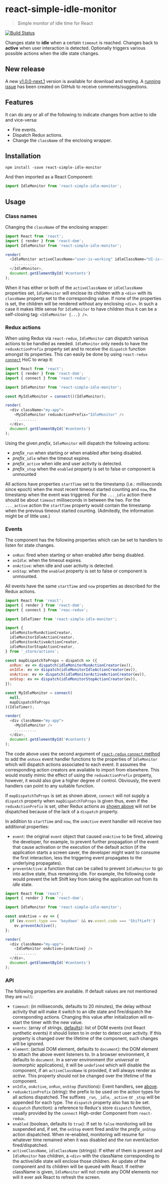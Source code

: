 # react-simple-idle-monitor

> Simple monitor of idle time for React

[![Build Status](https://travis-ci.org/Satyam/react-simple-idle-monitor.svg?branch=v0.4.1)](https://travis-ci.org/Satyam/react-simple-idle-monitor)

Changes state to **idle** when a certain `timeout` is reached. Changes back to **active** when user interaction is detected.
Optionally triggers various possible actions when the idle state changes.

## New release

A new [v1.0.0-next.1](https://www.npmjs.com/package/react-simple-idle-monitor/v/1.0.0-next.1) version is available for download and testing. A [running issue](https://github.com/Satyam/react-simple-idle-monitor/issues/5) has been created on GitHub to receive comments/suggestions.

## Features

It can do any or all of the following to indicate changes from active to idle and vice-versa:

- Fire events.
- Dispatch Redux actions.
- Change the `className` of the enclosing wrapper.

## Installation

```
npm install -save react-simple-idle-monitor
```

And then imported as a React Component:

```js
import IdleMonitor from 'react-simple-idle-monitor';
```

## Usage

### Class names

Changing the `className` of the enclosing wrapper:

```js
import React from 'react';
import { render } from 'react-dom';
import IdleMonitor from 'react-simple-idle-monitor';

render(
  <IdleMonitor activeClassName="user-is-working" idleClassName="UI-is-idle">
    ..........
  </IdleMonitor>,
  document.getElementById('#contents')
);
```

When it has either or both of the `activeClassName` or `idleClassName` properties set, `IdleMonitor` will enclose its children with a `<div>` with its `className` property set to the corresponding value. If none of the properties is set, the children will be rendered without any enclosing `<div>`. In such a case it makes little sense for `IdleMonitor` to have children thus it can be a self-closing tag: `<IdleMonitor {...} />`.

### Redux actions

When using Redux via `react-redux`, `IdleMonitor` can dispatch various actions to be handled as needed. `IdleMonitor` only needs to have the `reduxActionPrefix` property set and to receive the `dispatch` function amongst its properties. This can easily be done by using `react-redux` [`connect`](https://github.com/reactjs/react-redux/blob/master/docs/api.md#connectmapstatetoprops-mapdispatchtoprops-mergeprops-options) HoC to wrap it:

```js
import React from 'react';
import { render } from 'react-dom';
import { connect } from 'react-redux';

import IdleMonitor from 'react-simple-idle-monitor';

const MyIdleMonitor = connect()(IdleMonitor);

render(
  <div className="my-app">
    <MyIdleMonitor reduxActionPrefix="IdleMonitor" />
    ..........
  </div>,
  document.getElementById('#contents')
);
```

Using the given _prefix_, `IdleMonitor` will dispatch the following actions:

- _prefix_`_run` when starting or when enabled after being disabled.
- _prefix_`_idle` when the timeout expires.
- _prefix_`_active` when idle and user activity is detected.
- _prefix_`_stop` when the `enabled` property is set to false or component is unmounted

All actions have properties `startTime` set to the timestamp (i.e.: milliseconds since epoch) when the most recent timeout started counting and `now`, the timestamp when the event was triggered. For the `..._idle` action there should be about `timeout` milliseconds in between the two. For the `..._active` action the `startTime` property would contain the timestamp when the previous timeout started counting. (Admitedly, the information might be of little use.)

### Events

The component has the following properties which can be set to handlers to listen for state changes.

- `onRun`: fired when starting or when enabled after being disabled.
- `onIdle`: when the timeout expires.
- `onActive`: when idle and user activity is detected.
- `onStop`: when the `enabled` property is set to false or component is unmounted.

All events have the same `startTime` and `now` properties as described for the Redux actions.

```js
import React from 'react';
import { render } from 'react-dom';
import { connect } from 'reac-redux';

import IdleTimer from 'react-simple-idle-monitor';

import {
  idleMonitorRunActionCreator,
  idleMonitorIdleActionCreator,
  idleMonitorActiveActionCreator,
  idleMonitorStopActionCreator,
} from '_store/actions';

const mapDispatchToProps = dispatch => ({
  onRun: ev => dispatch(idleMonitorRunActionCreator(ev)),
  onIdle: ev => dispatch(idleMonitorIdleActionCreator(ev)),
  onActive: ev => dispatch(idleMonitorActiveActionCreator(ev)),
  onStop: ev => dispatch(idleMonitorStopActionCreator(ev)),
});

const MyIdleMonitor = connect(
  null,
  mapDispatchToProps
)(IdleTimer);

render(
  <div className="my-app">
    <MyIdleMonitor />
    ..........
  </div>,
  document.getElementById('#contents')
);
```

The code above uses the second argument of [`react-redux` `connect` method](https://github.com/reactjs/react-redux/blob/master/docs/api.md#connectmapstatetoprops-mapdispatchtoprops-mergeprops-options) to add the `onXxxx` event handler functions to the properties of `IdleMonitor` which will dispatch actions associated to each event. It assumes the corresponding action creators are available to import from elsewhere. This would mostly mimic the effect of using the `reduxActionPrefix` property, however, it would also give a higher degree of control. Obviously, the event handlers can point to any suitable function.

If `mapDispatchToProps` is set as shown above, `connect` will not supply a `dispatch` property when `mapDispatchToProps` is given thus, even if the `reduxActionPrefix` is set, other Redux actions as [shown above](#redux-actions) will not be dispatched because of the lack of a `dispatch` property.

In addition to `startTime` and `now`, the `onActive` event handler will receive two additional properties:

- `event`: the original `event` object that caused `onActive` to be fired, allowing the developer, for example, to prevent further propagation of the event that cause activation or the execution of the default action (if the application starts a screen saver, the developer might want to consume the first interaction, less the triggering event propagates to the underlying propagates).
- `preventActive`: a function that can be called to prevent `IdleMonitor` to go into active state, thus remaining idle. For example, the following code would prevent the left Shift key from taking the application out from its _idle_ state.

```js
import React from 'react';
import { render } from 'react-dom';

import IdleMonitor from 'react-simple-idle-monitor';

const onActive = ev => {
  if (ev.event.type === 'keydown' && ev.event.code === 'ShiftLeft')
    ev.preventActive();
};

render(
  <div className="my-app">
    <IdleMonitor onActive={onActive} />
    ..........
  </div>,
  document.getElementById('#contents')
);
```

### API

The following properties are available. If default values are not mentioned they are `null`:

- `timeout`: (in milliseconds, defaults to 20 minutes), the delay without activity that will make it switch to an idle state and fire/dispatch the corresponding actions. Changing this value after initialization will re-start the timer with the new value.
- `events`: (array of strings, [defaults](https://github.com/Satyam/react-simple-idle-monitor/blob/master/src/index.jsx#L198)): list of DOM events (not React synthetic events) it should listen to in order to detect user activity. If this property is changed over the lifetime of the component, such changes will be ignored.
- `element`: (actual DOM element, defaults to `document`): the DOM element to attach the above event listeners to. In a browser environment, it defaults to `document`. In a server environment (for _universal_ or _isomorphic_ applications), it will be `undefined` which will disable the component, if an `activeClassName` is provided, it will always render as _active_. This property should not be changed over the lifetime of the component.
- `onIdle`, `onActive`, `onRun`, `onStop` (functions): Event handlers, see [above](#events).
- `reduxActionPrefix` (string): the prefix to be used on the action types for all actions dispatched. The suffixes `_run`, `_idle`, `_active` or `_stop` will be appended for each type. The `dispatch` property also has to be set.
- `dispatch` (function): a reference to Redux's store `dispatch` function, usually provided by the `connect` High-order Component from `react-redux`.
- `enabled` (boolean, defaults to `true`): If set to `false` monitoring will be suspended and, if set, the `onStop` event fired and/or the _prefix_`_onStop` action dispatched. When re-enabled, monitoring will resume for whatever time remained when it was disabled and the _run_ event/action fired/dispatched.
- `activeClassName`, `idleClassName` (strings): If either of them is present and `IdleMonitor` has children, a `<div>` with the className corresponding to the active/idle state will enclose those children. An update of the component and its children will be queued with React. If neither className is given, `IdleMonitor` will not create any DOM elements nor will it ever ask React to refresh the screen.
